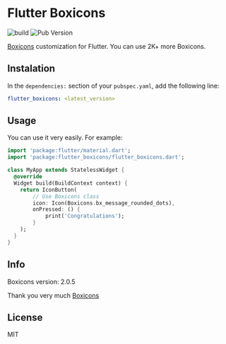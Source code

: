 # Flutter Boxicons

![build](https://github.com/arifai/flutter_boxicons/workflows/build/badge.svg) ![Pub Version](https://img.shields.io/pub/v/flutter_boxicons)

[Boxicons](https://boxicons.com) customization for Flutter. You can use 2K+ more Boxicons.

## Instalation

In the `dependencies:` section of your `pubspec.yaml`, add the following line:

```yaml
flutter_boxicons: <latest_version>
```

## Usage

You can use it very easily. For example: 

```dart
import 'package:flutter/material.dart';
import 'package:flutter_boxicons/flutter_boxicons.dart';

class MyApp extends StatelessWidget {
  @override
  Widget build(BuildContext context) {
    return IconButton(
        // Use Boxicons class
        icon: Icon(Boxicons.bx_message_rounded_dots),
        onPressed: () {
            print('Congratulations');
        }
    );
  }
}
```

## Info

Boxicons version: 2.0.5

Thank you very much [Boxicons](https://boxicons.com)

## License

MIT
